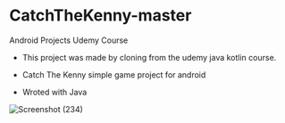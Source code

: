 # CatchTheKenny-master
 Android Projects Udemy Course 
 
 - This project was made by cloning from the udemy java kotlin course.
 
 - Catch The Kenny simple game project for android 
 
 - Wroted with Java



 

![Screenshot (234)](https://user-images.githubusercontent.com/88238748/160482992-07a89fc7-b758-4207-a32b-6d5c7d818d7d.png)
